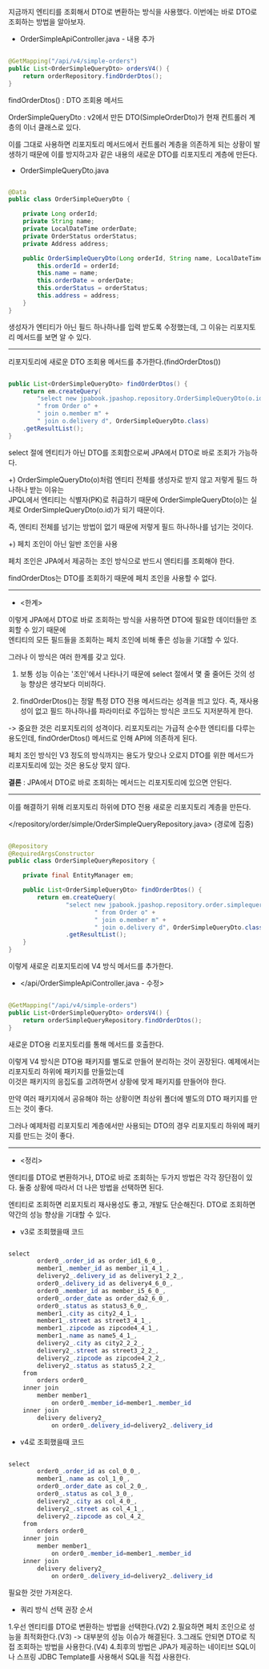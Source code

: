 지금까지 엔티티를 조회해서 DTO로 변환하는 방식을 사용했다. 이번에는 바로 DTO로 조회하는 방법을 알아보자.

* OrderSimpleApiController.java - 내용 추가

```java

@GetMapping("/api/v4/simple-orders")
public List<OrderSimpleQueryDto> ordersV4() {
    return orderRepository.findOrderDtos();
}

```

findOrderDtos() : DTO 조회용 메서드

OrderSimpleQueryDto : v2에서 만든 DTO(SimpleOrderDto)가 현재 컨트롤러 계층의 이너 클래스로 있다.

이를 그대로 사용하면 리포지토리 메서드에서 컨트롤러 계층을 의존하게 되는 상황이 발생하기 때문에 이를 방지하고자 같은 내용의 새로운 DTO를 리포지토리 계층에 만든다.


* OrderSimpleQueryDto.java

```java

@Data
public class OrderSimpleQueryDto {

    private Long orderId;
    private String name;
    private LocalDateTime orderDate;
    private OrderStatus orderStatus;
    private Address address;

    public OrderSimpleQueryDto(Long orderId, String name, LocalDateTime orderDate, OrderStatus orderStatus, Address address) {
        this.orderId = orderId;
        this.name = name;
        this.orderDate = orderDate;
        this.orderStatus = orderStatus;
        this.address = address;
    }
}

```

생성자가 엔티티가 아닌 필드 하나하나를 입력 받도록 수정했는데, 그 이유는 리포지토리 메서드를 보면 알 수 있다.

---

리포지토리에 새로운 DTO 조회용 메서드를 추가한다.(findOrderDtos())

```java

public List<OrderSimpleQueryDto> findOrderDtos() {
    return em.createQuery(
        "select new jpabook.jpashop.repository.OrderSimpleQueryDto(o.id,m.name,o.orderDate,o.status,d.address)" +
        " from Order o" +
        " join o.member m" +
        " join o.delivery d", OrderSimpleQueryDto.class)
    .getResultList();
}

```

select 절에 엔티티가 아닌 DTO를 조회함으로써 JPA에서 DTO로 바로 조회가 가능하다.

+) OrderSimpleQueryDto(o)처럼 엔티티 전체를 생성자로 받지 않고 저렇게 필드 하나하나 받는 이유는<br/>
JPQL에서 엔티티는 식별자(PK)로 취급하기 때문에 OrderSimpleQueryDto(o)는 실제로 OrderSimpleQueryDto(o.id)가 되기 때문이다.

즉, 엔티티 전체를 넘기는 방법이 없기 때문에 저렇게 필드 하나하나를 넘기는 것이다.


+) 페치 조인이 아닌 일반 조인을 사용

페치 조인은 JPA에서 제공하는 조인 방식으로 반드시 엔티티를 조회해야 한다.

findOrderDtos는 DTO를 조회하기 때문에 페치 조인을 사용할 수 없다.

---

* <한계>

이렇게 JPA에서 DTO로 바로 조회하는 방식을 사용하면 DTO에 필요한 데이터들만 조회할 수 있기 때문에 <br/>
엔티티의 모든 필드들을 조회하는 페치 조인에 비해 좋은 성능을 기대할 수 있다.

그러나 이 방식은 여러 한계를 갖고 있다.

1. 보통 성능 이슈는 '조인'에서 나타나기 때문에 select 절에서 몇 줄 줄어든 것의 성능 향상은 생각보다 미비하다.

2. findOrderDtos()는 정말 특정 DTO 전용 메서드라는 성격을 띄고 있다. 즉, 재사용성이 없고 필드 하나하나를 파라미터로 주입하는 방식은 코드도 지저분하게 한다.

-> 중요한 것은 리포지토리의 성격이다. 리포지토리는 가급적 순수한 엔티티를 다루는 용도인데, findOrderDtos() 메서드로 인해 API에 의존하게 된다.

페치 조인 방식인 V3 정도의 방식까지는 용도가 맞으나 오로지 DTO를 위한 메서드가 리포지토리에 있는 것은 용도상 맞지 않다.

**결론** : JPA에서 DTO로 바로 조회하는 메서드는 리포지토리에 있으면 안된다.

---

이를 해결하기 위해 리포지토리 하위에 DTO 전용 새로운 리포지토리 계층을 만든다.

</repository/order/simple/OrderSimpleQueryRepository.java> (경로에 집중)


```java

@Repository
@RequiredArgsConstructor
public class OrderSimpleQueryRepository {

    private final EntityManager em;

    public List<OrderSimpleQueryDto> findOrderDtos() {
        return em.createQuery(
                "select new jpabook.jpashop.repository.order.simplequery.OrderSimpleQueryDto(o.id,m.name,o.orderDate,o.status,d.address)" +
                        " from Order o" +
                        " join o.member m" +
                        " join o.delivery d", OrderSimpleQueryDto.class)
                .getResultList();
    }
}

```
이렇게 새로운 리포지토리에 V4 방식 메서드를 추가한다.

* </api/OrderSimpleApiController.java - 수정>

```java

@GetMapping("/api/v4/simple-orders")
public List<OrderSimpleQueryDto> ordersV4() {
	return orderSimpleQueryRepository.findOrderDtos();
}

```

새로운 DTO용 리포지토리를 통해 메서드를 호출한다.

이렇게 V4 방식은 DTO용 패키지를 별도로 만들어 분리하는 것이 권장된다. 예제에서는 리포지토리 하위에 패키지를 만들었는데 <br/>
이것은 패키지의 응집도를 고려하면서 상황에 맞게 패키지를 만들어야 한다.

만약 여러 패키지에서 공유해야 하는 상황이면 최상위 폴더에 별도의 DTO 패키지를 만드는 것이 좋다.

그러나 예제처럼 리포지토리 계층에서만 사용되는 DTO의 경우 리포지토리 하위에 패키지를 만드는 것이 좋다.

---

* <정리>

엔티티를 DTO로 변환하거나, DTO로 바로 조회하는 두가지 방법은 각각 장단점이 있다. 둘중 상황에 따라서 더 나은 방법을 선택하면 된다. 

엔티티로 조회하면 리포지토리 재사용성도 좋고, 개발도 단순해진다. DTO로 조회하면 약간의 성능 향상을 기대할 수 있다.

* v3로 조회했을때 코드

```java

select
        order0_.order_id as order_id1_6_0_,
        member1_.member_id as member_i1_4_1_,
        delivery2_.delivery_id as delivery1_2_2_,
        order0_.delivery_id as delivery4_6_0_,
        order0_.member_id as member_i5_6_0_,
        order0_.order_date as order_da2_6_0_,
        order0_.status as status3_6_0_,
        member1_.city as city2_4_1_,
        member1_.street as street3_4_1_,
        member1_.zipcode as zipcode4_4_1_,
        member1_.name as name5_4_1_,
        delivery2_.city as city2_2_2_,
        delivery2_.street as street3_2_2_,
        delivery2_.zipcode as zipcode4_2_2_,
        delivery2_.status as status5_2_2_ 
    from
        orders order0_ 
    inner join
        member member1_ 
            on order0_.member_id=member1_.member_id 
    inner join
        delivery delivery2_ 
            on order0_.delivery_id=delivery2_.delivery_id

```

* v4로 조회했을때 코드

```java

select
        order0_.order_id as col_0_0_,
        member1_.name as col_1_0_,
        order0_.order_date as col_2_0_,
        order0_.status as col_3_0_,
        delivery2_.city as col_4_0_,
        delivery2_.street as col_4_1_,
        delivery2_.zipcode as col_4_2_ 
    from
        orders order0_ 
    inner join
        member member1_ 
            on order0_.member_id=member1_.member_id 
    inner join
        delivery delivery2_ 
            on order0_.delivery_id=delivery2_.delivery_id

```
필요한 것만 가져온다.


* 쿼리 방식 선택 권장 순서

1.우선 엔티티를 DTO로 변환하는 방법을 선택한다.(V2)
2.필요하면 페치 조인으로 성능을 최적화한다.(V3) -> 대부분의 성능 이슈가 해결된다.
3.그래도 안되면 DTO로 직접 조회하는 방법을 사용한다.(V4)
4.최후의 방법은 JPA가 제공하는 네이티브 SQL이나 스프링 JDBC Template를 사용해서 SQL을 직접 사용한다.





